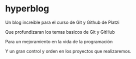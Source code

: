 # hyperblog
Un blog increíble para el curso de Git y Github de Platzi

Que profundizaran los temas basicos de Git y GitHub

Para un mejoramiento en la vida de la programación

Y un gran control y orden en los proyectos que realizaremos.